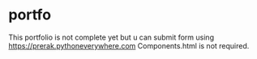 # portfo

This portfolio is not complete yet but u can submit form using https://prerak.pythoneverywhere.com
Components.html is not required. 
